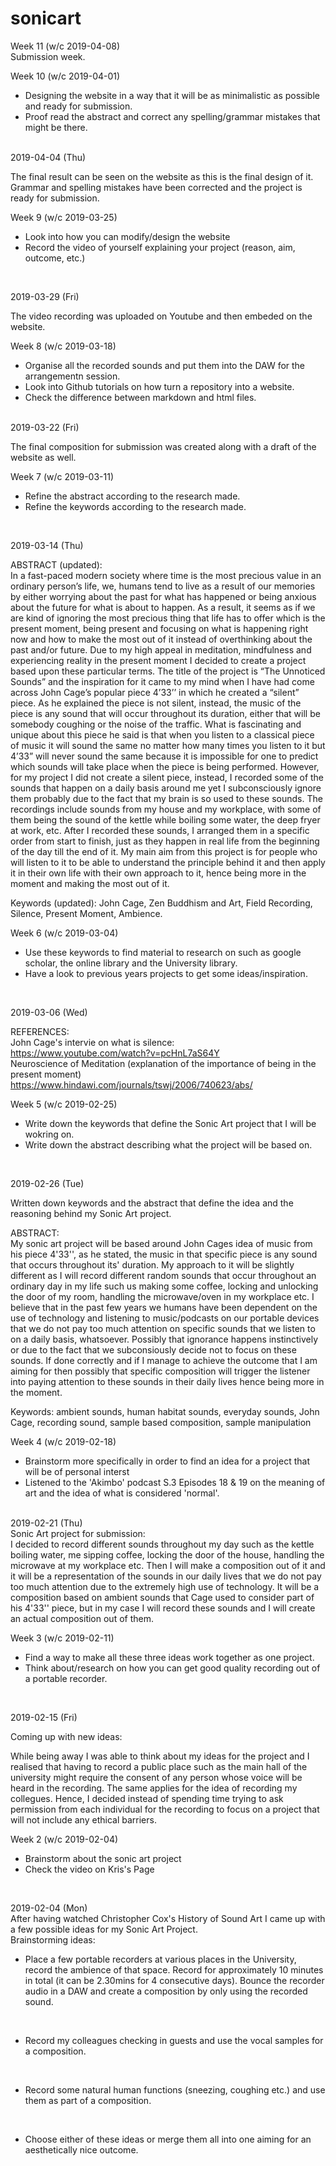 # sonicart
Week 11 (w/c 2019-04-08)
<br>
Submission week.
<br>

Week 10 (w/c 2019-04-01)
- Designing the website in a way that it will be as minimalistic as possible and ready for submission.
- Proof read the abstract and correct any spelling/grammar mistakes that might be there.
<br>
2019-04-04 (Thu)
<br>

The final result can be seen on the website as this is the final design of it.
Grammar and spelling mistakes have been corrected and the project is ready for submission.
<br>

Week 9 (w/c 2019-03-25)
<br>
- Look into how you can modify/design the website
- Record the video of yourself explaining your project (reason, aim, outcome, etc.)
<br>

2019-03-29 (Fri)
<br>

The video recording was uploaded on Youtube and then embeded on the website.
<br>

Week 8 (w/c 2019-03-18)
<br>
- Organise all the recorded sounds and put them into the DAW for the arrangementn session.
- Look into Github tutorials on how turn a repository into a website.
- Check the difference between markdown and html files.
<br>
2019-03-22 (Fri)
<br>

The final composition for submission was created along with a draft of the website as well.
<br>

Week 7 (w/c 2019-03-11)
<br>
- Refine the abstract according to the research made.
- Refine the keywords according to the research made.
<br>

2019-03-14 (Thu)
<br>

ABSTRACT (updated):
<br>
In a fast-paced modern society where time is the most precious value in an ordinary person’s life, we, humans tend to live as a result of our memories by either worrying about the past for what has happened or being anxious about the future for what is about to happen. As a result, it seems as if we are kind of ignoring the most precious thing that life has to offer which is the present moment, being present and focusing on what is happening right now and how to make the most out of it instead of overthinking about the past and/or future. Due to my high appeal in meditation, mindfulness and experiencing reality in the present moment I decided to create a project based upon these particular terms. The title of the project is “The Unnoticed Sounds” and the inspiration for it came to my mind when I have had come across John Cage’s popular piece 4’33’’ in which he created a “silent” piece. As he explained the piece is not silent, instead, the music of the piece is any sound that will occur throughout its duration, either that will be somebody coughing or the noise of the traffic. What is fascinating and unique about this piece he said is that when you listen to a classical piece of music it will sound the same no matter how many times you listen to it but 4’33” will never sound the same because it is impossible for one to predict which sounds will take place when the piece is being performed. However, for my project I did not create a silent piece, instead, I recorded some of the sounds that happen on a daily basis around me yet I subconsciously ignore them probably due to the fact that my brain is so used to these sounds. The recordings include sounds from my house and my workplace, with some of them being the sound of the kettle while boiling some water, the deep fryer at work, etc. After I recorded these sounds, I arranged them in a specific order from start to finish, just as they happen in real life from the beginning of the day till the end of it. My main aim from this project is for people who will listen to it to be able to understand the principle behind it and then apply it in their own life with their own approach to it, hence being more in the moment and making the most out of it.
<br>

Keywords (updated): John Cage, Zen Buddhism and Art, Field Recording, Silence, Present Moment, Ambience.
<br>

Week 6 (w/c 2019-03-04)
<br> 
- Use these keywords to find material to research on such as google scholar, the online library and the University library.
- Have a look to previous years projects to get some ideas/inspiration.
<br>

2019-03-06 (Wed)
<br>

REFERENCES:
<br>
John Cage's intervie on what is silence:
<br>
https://www.youtube.com/watch?v=pcHnL7aS64Y
<br>
Neuroscience of Meditation (explanation of the importance of being in the present moment)
<br>
https://www.hindawi.com/journals/tswj/2006/740623/abs/
<br>

Week 5 (w/c 2019-02-25)
<br>
- Write down the keywords that define the Sonic Art project that I will be wokring on.
- Write down the abstract describing what the project will be based on.
<br>

2019-02-26 (Tue)
<br>

Written down keywords and the abstract that define the idea and the reasoning behind my Sonic Art project.
<br>

ABSTRACT:
<br>
My sonic art project will be based around John Cages idea of music from his piece 4'33'', as he stated, the music in that specific piece is any sound that occurs throughout its' duration. My approach to it will be slightly different as I will record different random sounds that occur throughout an ordinary day in my life such us making some coffee, locking and unlocking the door of my room, handling the microwave/oven in my workplace etc. I believe that in the past few years we humans have been dependent on the use of technology and listening to music/podcasts on our portable devices that we do not pay too much attention on specific sounds that we listen to on a daily basis, whatsoever. Possibly that ignorance happens instinctively or due to the fact that we subconsiously decide not to focus on these sounds. If done correctly and if I manage to achieve the outcome that I am aiming for then possibly that specific composition will trigger the listener into paying attention to these sounds in their daily lives hence being more in the moment. 
<br>

Keywords: ambient sounds, human habitat sounds, everyday sounds, John Cage, recording sound, sample based composition, sample manipulation
<br>

Week 4 (w/c 2019-02-18)
<br>
- Brainstorm more specifically in order to find an idea for a project that will be of personal interst
- Listened to the 'Akimbo' podcast S.3 Episodes 18 & 19 on the meaning of art and the idea of what is considered 'normal'.
<br>
2019-02-21 (Thu)
<br>
Sonic Art project for submission:
<br>
I decided to record different sounds throughout my day such as the kettle boiling water, me sipping coffee, locking the door of the house, handling the microwave at my workplace etc. Then I will make a composition out of it and it will be a representation of the sounds in our daily lives that we do not pay too much attention due to the extremely high use of technology. It will be a composition based on ambient sounds that Cage used to consider part of his 4'33'' piece, but in my case I will record these sounds and I will create an actual composition out of them.
<br>

Week 3 (w/c 2019-02-11)
<br>
- Find a way to make all these three ideas work together as one project.
- Think about/research on how you can get good quality recording out of a portable recorder.
<br>

2019-02-15 (Fri)
<br>

Coming up with new ideas:
<br> 

While being away I was able to think about my ideas for the project and I realised that having to record a public place such as the main hall of the university might require the consent of any person whose voice will be heard in the recording. The same applies for the idea of recording my collegues. Hence, I decided instead of spending time trying to ask permission from each individual for the recording to focus on a project that will not include any ethical barriers.
<br> 

Week 2 (w/c 2019-02-04)
<br>
- Brainstorm about the sonic art project
- Check the video on Kris's Page
<br>

2019-02-04 (Mon)
<br>
After having watched Christopher Cox's History of Sound Art I came up with a few possible ideas for my Sonic Art Project.
<br>
Brainstorming ideas:
<br>

- Place a few portable recorders at various places in the University, record the ambience of that space. Record for approximately 10 minutes in total (it can be 2.30mins for 4 consecutive days). Bounce the recorder audio in a DAW and create a composition by only using the recorded sound.
<br>

- Record my colleagues checking in guests and use the vocal samples for a composition.
<br>

- Record some natural human functions (sneezing, coughing etc.) and use them as part of a composition.
<br>

- Choose either of these ideas or merge them all into one aiming for an aesthetically nice outcome.
<br>
<br>





